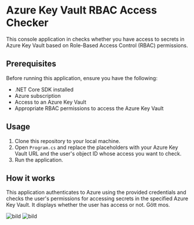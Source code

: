# Azure Key Vault RBAC Access Checker

This console application in checks whether you have access to secrets in Azure Key Vault based on Role-Based Access Control (RBAC) permissions.

## Prerequisites

Before running this application, ensure you have the following:

- .NET Core SDK installed
- Azure subscription
- Access to an Azure Key Vault
- Appropriate RBAC permissions to access the Azure Key Vault

## Usage

1. Clone this repository to your local machine.
2. Open `Program.cs` and replace the placeholders with your Azure Key Vault URL and the user's object ID whose access you want to check.
4. Run the application.

## How it works

This application authenticates to Azure using the provided credentials and checks the user's permissions for accessing secrets in the specified Azure Key Vault. It displays whether the user has access or not. Gött mos.

![bild](https://github.com/nausea87/SecretChecker/assets/62840687/e613dc6f-70a3-4d0b-832f-7d91d33dedf5)
![bild](https://github.com/nausea87/SecretChecker/assets/62840687/bb5c2fe6-4b94-4c15-8de4-31fe54f76df6)

